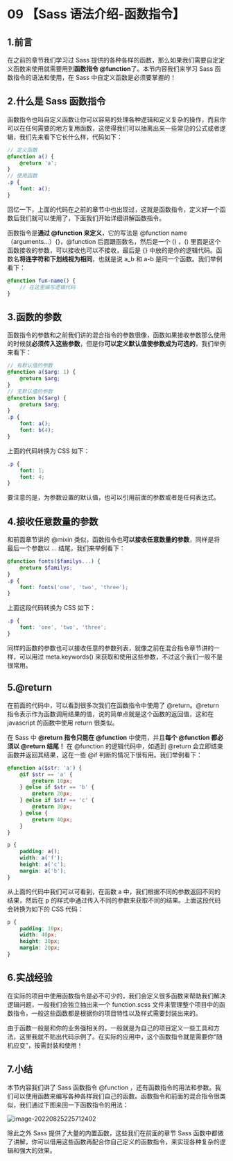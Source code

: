 # 09 【Sass 语法介绍-函数指令】

## 1.前言

在之前的章节我们学习过 Sass 提供的各种各样的函数，那么如果我们需要自定定义函数来使用就需要用到**函数指令 @function**了。本节内容我们来学习 Sass 函数指令的语法和使用，在 Sass 中自定义函数是必须要掌握的！

## 2.什么是 Sass 函数指令

函数指令也叫自定义函数让你可以容易的处理各种逻辑和定义复杂的操作，而且你可以在任何需要的地方复用函数，这使得我们可以抽离出来一些常见的公式或者逻辑，我们先来看下它长什么样，代码如下：

```scss
// 定义函数
@function a() {
	@return 'a';
}
// 使用函数
.p {
	font: a();
}
```

回忆一下，上面的代码在之前的章节中也出现过，这就是函数指令，定义好一个函数后我们就可以使用了，下面我们开始详细讲解函数指令。

函数指令是**通过 @function 来定义**，它的写法是 @function name（arguments…）{}，@function 后面跟函数名，然后是一个 () ，() 里面是这个函数接收的参数，可以接收也可以不接收，最后是 {} 中放的是你的逻辑代码。函数名**将连字符和下划线视为相同**，也就是说 a_b 和 a-b 是同一个函数。我们举例看下：

```scss
@function fun-name() {
	// 在这里编写逻辑代码
}
```

## 3.函数的参数

函数指令的参数和之前我们讲的混合指令的参数很像，函数如果接收参数那么使用的时候就**必须传入这些参数**，但是你**可以定义默认值使参数成为可选的**，我们举例来看下：

```scss
// 有默认值的参数
@function a($arg: 1) {
	@return $arg;
}
// 无默认值的参数
@function b($arg) {
	@return $arg;
}
.p {
	font: a();
	font: b(4);
}
```

上面的代码转换为 CSS 如下：

```css
.p {
	font: 1;
	font: 4;
}
```

要注意的是，为参数设置的默认值，也可以引用前面的参数或者是任何表达式。

## 4.接收任意数量的参数

和前面章节讲的 @mixin 类似，函数指令也**可以接收任意数量的参数**，同样是将最后一个参数以 … 结尾，我们来举例看下：

```scss
@function fonts($familys...) {
	@return $familys;
}
.p {
	font: fonts('one', 'two', 'three');
}
```

上面这段代码转换为 CSS 如下：

```css
.p {
	font: 'one', 'two', 'three';
}
```

同样的函数的参数也可以接收任意的参数列表，就像之前在混合指令章节讲的一样，可以用过 meta.keywords() 来获取和使用这些参数，不过这个我们一般不是很常用。

## 5.@return

在前面的代码中，可以看到很多次我们在函数指令中使用了 @return。@return 指令表示作为函数调用结果的值，说的简单点就是这个函数的返回值，这和在 javascript 的函数中使用 return 很类似。

在 Sass 中 **@return 指令只能在 @function** 中使用，并且**每个 @function 都必须以 @return 结尾！** 在 @function 的逻辑代码中，如遇到 @return 会立即结束函数并返回其结果，这在一些 @if 判断的情况下很有用。我们举例看下：

```scss
@function a($str: 'a') {
	@if $str == 'a' {
		@return 10px;
	} @else if $str == 'b' {
		@return 20px;
	} @else if $str == 'c' {
		@return 30px;
	} @else {
		@return 40px;
	}
}

p {
	padding: a();
	width: a('f');
	height: a('c');
	margin: a('b');
}
```

从上面的代码中我们可以可看到，在函数 a 中，我们根据不同的参数返回不同的结果，然后在 p 的样式中通过传入不同的参数来获取不同的结果。上面这段代码会转换为如下的 CSS 代码：

```css
p {
	padding: 10px;
	width: 40px;
	height: 30px;
	margin: 20px;
}
```

## 6.实战经验

在实际的项目中使用函数指令是必不可少的，我们会定义很多函数来帮助我们解决逻辑问题，一般我们会独立抽出来一个 function.scss 文件来管理整个项目中的函数指令，一般这些函数都是根据你的项目特性以及样式需要封装出来的。

由于函数一般是和你的业务强相关的，一般就是为自己的项目定义一些工具和方法，这里我就不贴出代码示例了。在实际的应用中，这个函数指令就是需要你“随机应变”，按需封装和使用！

## 7.小结

本节内容我们讲了 Sass 函数指令 @function ，还有函数指令的用法和参数。我们可以使用函数来编写各种各样我们自己的函数。函数指令和前面的混合指令很类似，我们通过下图来回一下函数指令的用法：

![image-20220825225712402](https://i0.hdslb.com/bfs/album/ab773841b5921e39b687a9c007eea2c52641e31b.png)

除此之外 Sass 提供了大量的内置函数，这些我们在前面的章节 Sass 函数中都做了讲解，你可以借用这些函数再配合你自己定义的函数指令，来实现各种复杂的逻辑和强大的效果。
